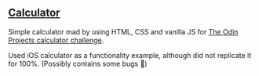 ## [Calculator](https://rolandsruja.github.io/calculator/)
Simple calculator mad by using HTML, CSS and vanilla JS for [The Odin Projects calculator challenge](https://www.theodinproject.com/lessons/foundations-calculator).

Used iOS calculator as a functionality example, although did not replicate it for 100%. (Possibly contains some bugs 🫣)